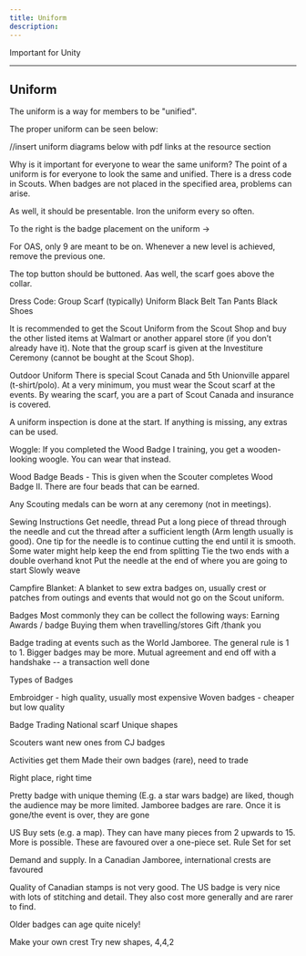 ```yaml
---
title: Uniform
description: 
---
```


Important for Unity

---

## Uniform
The uniform is a way for members to be "unified".

The proper uniform can be seen below:

//insert uniform diagrams below with pdf links at the resource section

Why is it important for everyone to wear the same uniform?
The point of a uniform is for everyone to look the same and unified. There is a dress code in Scouts. When badges are not placed in the specified area, problems can arise.

As well, it should be presentable. Iron the uniform every so often.

To the right is the badge placement on the uniform → 

For OAS, only 9 are meant to be on. Whenever a new level is achieved, remove the previous one.

The top button should be buttoned. Aas well, the scarf goes above the collar.

Dress Code:
Group Scarf (typically)
Uniform
Black Belt
Tan Pants
Black Shoes

It is recommended to get the Scout Uniform from the Scout Shop and buy the other listed items at Walmart or another apparel store (if you don’t already have it). Note that the group scarf is given at the Investiture Ceremony (cannot be bought at the Scout Shop). 

Outdoor Uniform
There is special Scout Canada and 5th Unionville apparel (t-shirt/polo). At a very minimum, you must wear the Scout scarf at the events. By wearing the scarf, you are a part of Scout Canada and insurance is covered.

A uniform inspection is done at the start. If anything is missing, any extras can be used.

Woggle: If you completed the Wood Badge I training, you get a wooden-looking woogle. You can wear that instead.

Wood Badge Beads - This is given when the Scouter completes Wood Badge II. There are four beads that can be earned. 

Any Scouting medals can be worn at any ceremony (not in meetings).

Sewing Instructions
Get needle, thread
Put a long piece of thread through the needle and cut the thread after a sufficient length (Arm length usually is good). One tip for the needle is to continue cutting the end until it is smooth. Some water might help keep the end from splitting
Tie the two ends with a double overhand knot
Put the needle at the end of where you are going to start
Slowly weave

Campfire Blanket: A blanket to sew extra badges on, usually crest or patches from outings and events that would not go on the Scout uniform.

Badges
Most commonly they can be collect the following ways:
Earning Awards / badge
Buying them when travelling/stores
Gift /thank you

Badge trading at events such as the World Jamboree. The general rule is 1 to 1. Bigger badges may be more. Mutual agreement and end off with a handshake -- a transaction well done

Types of Badges

Embroidger - high quality, usually most expensive
Woven badges - cheaper but low quality











Badge Trading
National scarf
Unique shapes

Scouters want new ones from CJ badges

Activities get them 
Made their own badges (rare), need to trade

Right place, right time

Pretty badge with unique theming (E.g. a star wars badge) are liked, though the audience may be more limited.
Jamboree badges are rare. Once it is gone/the event is over, they are gone

US
Buy sets (e.g. a map). They can have many pieces from 2 upwards to 15. More is possible. These are favoured over a one-piece set. Rule Set for set

Demand and supply. In a Canadian Jamboree, international crests are favoured

Quality of Canadian stamps is not very good. The US badge is very nice with lots of stitching and detail. They also cost more generally and are rarer to find.

Older badges can age quite nicely!

Make your own crest
Try new shapes, 
4,4,2

